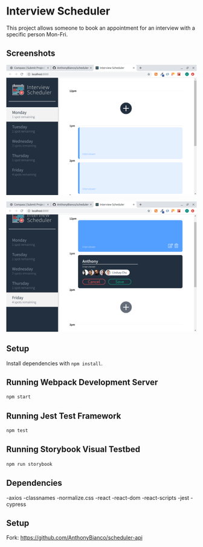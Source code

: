 # Interview Scheduler

This project allows someone to book an appointment for an interview with a specific person Mon-Fri. 

## Screenshots

![This is the main page](https://github.com/AnthonyBianco/scheduler/blob/master/public/images/InterviewScheduler.png?raw=true"Homepage")

![This is a picture of booking an Interview](https://github.com/AnthonyBianco/scheduler/blob/master/public/images/Booking.png?raw=true "Booking")

## Setup

Install dependencies with `npm install`.

## Running Webpack Development Server

```sh
npm start
```

## Running Jest Test Framework

```sh
npm test
```

## Running Storybook Visual Testbed

```sh
npm run storybook
```
## Dependencies

  -axios
  -classnames
  -normalize.css
  -react
  -react-dom
  -react-scripts
  -jest
  -cypress

  ## Setup

  Fork: 
  https://github.com/AnthonyBianco/scheduler-api

